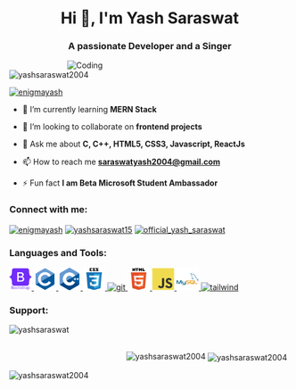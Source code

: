 <h1 align="center">Hi 👋, I'm Yash Saraswat</h1>
<h3 align="center">A passionate Developer and a Singer</h3>
<img align="right" alt="Coding" width="400" src="https://media.tenor.com/rePDfDWO3XoAAAAd/hacking.gif">
<p align="left"> <img src="https://komarev.com/ghpvc/?username=yashsaraswat2004&label=Profile%20views&color=0e75b6&style=flat" alt="yashsaraswat2004" /> </p>

<p align="left"> <a href="https://twitter.com/enigmayash" target="blank"><img src="https://img.shields.io/twitter/follow/enigmayash?logo=twitter&style=for-the-badge" alt="enigmayash" /></a> </p>

- 🌱 I’m currently learning **MERN Stack**

- 👯 I’m looking to collaborate on **frontend projects**

- 💬 Ask me about **C, C++, HTML5, CSS3, Javascript, ReactJs**

- 📫 How to reach me **saraswatyash2004@gmail.com**

- ⚡ Fun fact **I am Beta Microsoft Student Ambassador**

<h3 align="left">Connect with me:</h3>
<p align="left">
<a href="https://twitter.com/enigmayash" target="blank"><img align="center" src="https://raw.githubusercontent.com/rahuldkjain/github-profile-readme-generator/master/src/images/icons/Social/twitter.svg" alt="enigmayash" height="30" width="40" /></a>
<a href="https://linkedin.com/in/yashsaraswat15" target="blank"><img align="center" src="https://raw.githubusercontent.com/rahuldkjain/github-profile-readme-generator/master/src/images/icons/Social/linked-in-alt.svg" alt="yashsaraswat15" height="30" width="40" /></a>
<a href="https://instagram.com/official_yash_saraswat" target="blank"><img align="center" src="https://raw.githubusercontent.com/rahuldkjain/github-profile-readme-generator/master/src/images/icons/Social/instagram.svg" alt="official_yash_saraswat" height="30" width="40" /></a>
</p>

<h3 align="left">Languages and Tools:</h3>
<p align="left"> <a href="https://getbootstrap.com" target="_blank" rel="noreferrer"> <img src="https://raw.githubusercontent.com/devicons/devicon/master/icons/bootstrap/bootstrap-plain-wordmark.svg" alt="bootstrap" width="40" height="40"/> </a> <a href="https://www.cprogramming.com/" target="_blank" rel="noreferrer"> <img src="https://raw.githubusercontent.com/devicons/devicon/master/icons/c/c-original.svg" alt="c" width="40" height="40"/> </a> <a href="https://www.w3schools.com/cpp/" target="_blank" rel="noreferrer"> <img src="https://raw.githubusercontent.com/devicons/devicon/master/icons/cplusplus/cplusplus-original.svg" alt="cplusplus" width="40" height="40"/> </a> <a href="https://www.w3schools.com/css/" target="_blank" rel="noreferrer"> <img src="https://raw.githubusercontent.com/devicons/devicon/master/icons/css3/css3-original-wordmark.svg" alt="css3" width="40" height="40"/> </a> <a href="https://git-scm.com/" target="_blank" rel="noreferrer"> <img src="https://www.vectorlogo.zone/logos/git-scm/git-scm-icon.svg" alt="git" width="40" height="40"/> </a> <a href="https://www.w3.org/html/" target="_blank" rel="noreferrer"> <img src="https://raw.githubusercontent.com/devicons/devicon/master/icons/html5/html5-original-wordmark.svg" alt="html5" width="40" height="40"/> </a> <a href="https://developer.mozilla.org/en-US/docs/Web/JavaScript" target="_blank" rel="noreferrer"> <img src="https://raw.githubusercontent.com/devicons/devicon/master/icons/javascript/javascript-original.svg" alt="javascript" width="40" height="40"/> </a> <a href="https://www.mysql.com/" target="_blank" rel="noreferrer"> <img src="https://raw.githubusercontent.com/devicons/devicon/master/icons/mysql/mysql-original-wordmark.svg" alt="mysql" width="40" height="40"/> </a> <a href="https://tailwindcss.com/" target="_blank" rel="noreferrer"> <img src="https://www.vectorlogo.zone/logos/tailwindcss/tailwindcss-icon.svg" alt="tailwind" width="40" height="40"/> </a> </p>

<h3 align="left">Support:</h3>
<p><a href="https://www.buymeacoffee.com/yashsaraswat"> <img align="left" src="https://cdn.buymeacoffee.com/buttons/v2/default-yellow.png" height="50" width="210" alt="yashsaraswat" /></a></p><br><br>

<p><img align="left" src="https://github-readme-stats.vercel.app/api/top-langs?username=yashsaraswat2004&show_icons=true&locale=en&layout=compact" alt="yashsaraswat2004" /></p>

<p>&nbsp;<img align="center" src="https://github-readme-stats.vercel.app/api?username=yashsaraswat2004&show_icons=true&locale=en" alt="yashsaraswat2004" /></p>

<p><img align="center" src="https://github-readme-streak-stats.herokuapp.com/?user=yashsaraswat2004&" alt="yashsaraswat2004" /></p>
